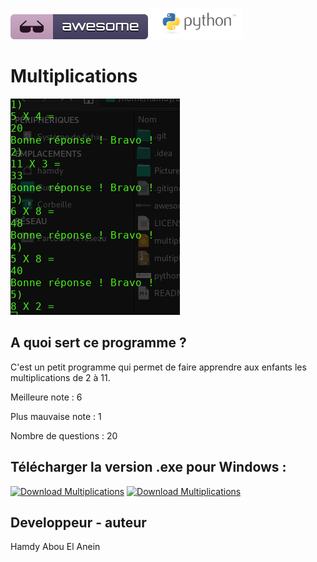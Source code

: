 ![Awesome](awesome.svg) ![Python](python.png)  

# Multiplications

![Screenshot](screenshot.png)

## A quoi sert ce programme ?

C'est un petit programme qui permet de faire apprendre aux enfants les multiplications de 2 à 11.

Meilleure note : 6

Plus mauvaise note : 1

Nombre de questions : 20


## Télécharger la version .exe pour Windows :

[![Download Multiplications](https://img.shields.io/sourceforge/dm/multiplications.svg)](https://sourceforge.net/projects/multiplications/files/latest/download)
[![Download Multiplications](https://a.fsdn.com/con/app/sf-download-button)](https://sourceforge.net/projects/multiplications/files/latest/download)


## Developpeur - auteur 

Hamdy Abou El Anein
